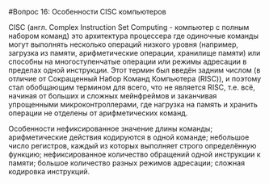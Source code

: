 ﻿
#﻿Вопрос 16: Особенности СISC компьютеров

CISC (англ. Complex Instruction Set Computing - компьютер с полным набором команд) это архитектура процессера где одиночные команды могут выполнять несколько операций низкого уровня (например, загрузка из памяти, арифметические операции, хранилище памяти) или способны на многоступенчатые операции или режимы адресации в пределах одной инструкции. Этот термин был введён задним числом (в отличие от Сокращенный Набор Команд Компьютера (RISC)), и поэтому стал обобщающим термином для всего, что не является RISC, т.е. всё, начиная от больших и сложных мейнфреймов и заканчивая упрощенными микроконтроллерами, где нагрузка на память и хранить операции не отделены от арифметических команд.

Особенности
нефиксированное значение длины команды;
арифметические действия кодируются в одной команде;
небольшое число регистров, каждый из которых выполняет строго определённую функцию;
нефиксированное количество обращений одной инструкции к памяти;
большое количество разных режимов адресации;
сложная кодировка инструкций.
